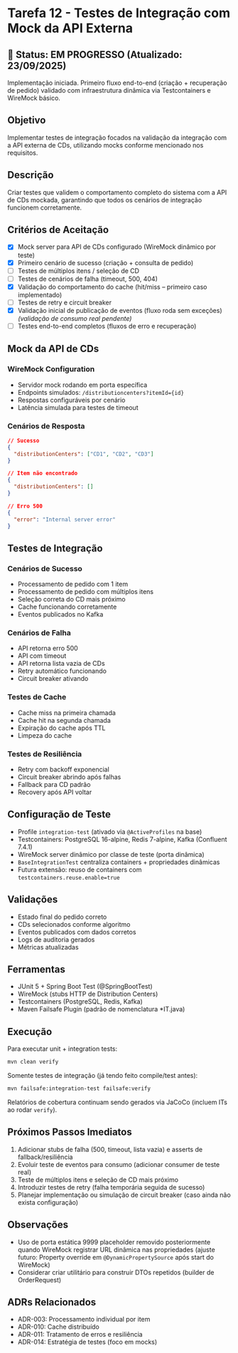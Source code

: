 # Tarefa 12 - Testes de Integração com Mock da API Externa

## 🚧 Status: EM PROGRESSO (Atualizado: 23/09/2025)

Implementação iniciada. Primeiro fluxo end-to-end (criação + recuperação de pedido) validado com infraestrutura dinâmica via Testcontainers e WireMock básico.

## Objetivo

Implementar testes de integração focados na validação da integração com a API externa de CDs, utilizando mocks conforme mencionado nos requisitos.

## Descrição

Criar testes que validem o comportamento completo do sistema com a API de CDs mockada, garantindo que todos os cenários de integração funcionem corretamente.

## Critérios de Aceitação

- [x] Mock server para API de CDs configurado (WireMock dinâmico por teste)
- [x] Primeiro cenário de sucesso (criação + consulta de pedido)
- [ ] Testes de múltiplos itens / seleção de CD
- [ ] Testes de cenários de falha (timeout, 500, 404)
- [x] Validação do comportamento do cache (hit/miss – primeiro caso implementado)
- [ ] Testes de retry e circuit breaker
- [x] Validação inicial de publicação de eventos (fluxo roda sem exceções) *(validação de consumo real pendente)*
- [ ] Testes end-to-end completos (fluxos de erro e recuperação)

## Mock da API de CDs

### WireMock Configuration

- Servidor mock rodando em porta específica
- Endpoints simulados: `/distributioncenters?itemId={id}`
- Respostas configuráveis por cenário
- Latência simulada para testes de timeout

### Cenários de Resposta

```json
// Sucesso
{
  "distributionCenters": ["CD1", "CD2", "CD3"]
}

// Item não encontrado
{
  "distributionCenters": []
}

// Erro 500
{
  "error": "Internal server error"
}
```

## Testes de Integração

### Cenários de Sucesso

- Processamento de pedido com 1 item
- Processamento de pedido com múltiplos itens
- Seleção correta do CD mais próximo
- Cache funcionando corretamente
- Eventos publicados no Kafka

### Cenários de Falha

- API retorna erro 500
- API com timeout
- API retorna lista vazia de CDs
- Retry automático funcionando
- Circuit breaker ativando

### Testes de Cache

- Cache miss na primeira chamada
- Cache hit na segunda chamada
- Expiração do cache após TTL
- Limpeza do cache

### Testes de Resiliência

- Retry com backoff exponencial
- Circuit breaker abrindo após falhas
- Fallback para CD padrão
- Recovery após API voltar

## Configuração de Teste

- Profile `integration-test` (ativado via `@ActiveProfiles` na base)
- Testcontainers: PostgreSQL 16-alpine, Redis 7-alpine, Kafka (Confluent 7.4.1)
- WireMock server dinâmico por classe de teste (porta dinâmica)
- `BaseIntegrationTest` centraliza containers + propriedades dinâmicas
- Futura extensão: reuso de containers com `testcontainers.reuse.enable=true`

## Validações

- Estado final do pedido correto
- CDs selecionados conforme algoritmo
- Eventos publicados com dados corretos
- Logs de auditoria gerados
- Métricas atualizadas

## Ferramentas

- JUnit 5 + Spring Boot Test (@SpringBootTest)
- WireMock (stubs HTTP de Distribution Centers)
- Testcontainers (PostgreSQL, Redis, Kafka)
- Maven Failsafe Plugin (padrão de nomenclatura *IT.java)

## Execução

Para executar unit + integration tests:

```bash
mvn clean verify
```

Somente testes de integração (já tendo feito compile/test antes):

```bash
mvn failsafe:integration-test failsafe:verify
```

Relatórios de cobertura continuam sendo gerados via JaCoCo (incluem ITs ao rodar `verify`).

## Próximos Passos Imediatos

1. Adicionar stubs de falha (500, timeout, lista vazia) e asserts de fallback/resiliência
2. Evoluir teste de eventos para consumo (adicionar consumer de teste real)
3. Teste de múltiplos itens e seleção de CD mais próximo
4. Introduzir testes de retry (falha temporária seguida de sucesso)
5. Planejar implementação ou simulação de circuit breaker (caso ainda não exista configuração)

## Observações

- Uso de porta estática 9999 placeholder removido posteriormente quando WireMock registrar URL dinâmica nas propriedades (ajuste futuro: Property override em `@DynamicPropertySource` após start do WireMock)
- Considerar criar utilitário para construir DTOs repetidos (builder de OrderRequest)

## ADRs Relacionados

- ADR-003: Processamento individual por item
- ADR-010: Cache distribuído
- ADR-011: Tratamento de erros e resiliência
- ADR-014: Estratégia de testes (foco em mocks)
